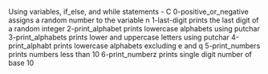 Using variables, if_else, and while statements - C
0-positive_or_negative assigns a random number to the variable n
1-last-digit prints the last digit of a random integer
2-print_alphabet prints lowercase alphabets using putchar
3-print_alphabets prints lower and uppercase letters using putchar
4-print_alphabt prints lowercase alphabets excluding e and q
5-print_numbers prints numbers less than 10
6-print_numberz prints single digit number of base 10
